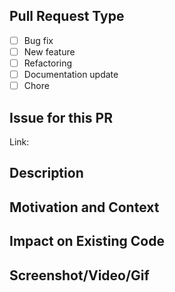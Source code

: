 ## Pull Request Type

- [ ] Bug fix
- [ ] New feature
- [ ] Refactoring
- [ ] Documentation update
- [ ] Chore

## Issue for this PR

Link:

## Description

## Motivation and Context

## Impact on Existing Code

## Screenshot/Video/Gif
